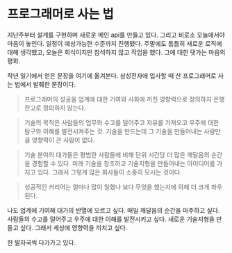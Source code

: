 # 프로그래머로 사는 법

지난주부터 설계를 구현하며 새로운 메인 api를 만들고 있다. 그리고 비로소 오늘에서야 마음이 놓인다. 일정이 예상가능한 수준까지 진행됐다. 주말에도 틈틈히 새로운 로직에 대해 생각했고, 오늘은 회식이지만 참석하지 않고 작업을 했다. 그에 대한 댓가는 마음의 평화.

작년 일기에서 얻은 문장을 여기에 옮겨본다. 삼성전자에 입사할 때 산 프로그래머로 사는 법에서 발췌한 문장이다.

> 프로그래머의 성공을 업계에 대한 기여와 사회에 끼친 영향력으로 정의하지 은행잔고로 정의하지 않는다.

> 기술의 목적은 사람들의 업무와 수고를 덜어주고 자유를 가져오고 우주에 대한 탐구와 이해를 발전시켜주는 것. 기술을 만드는데 그 기술을 만들어내는 사람만큼 영향력이 큰 사람이 없다.

> 기술 분야의 대가들은 평범한 사람들에 비해 단위 시간당 더 많은 깨달음의 순간을 경험할 수 있다. 미래 기술을 창조하고 기술지형을 만들어내는 아이디어를 가지고 있다. 그래서 그렇게 많은 회사들이 소중히 모시는 것이다.

> 성공적인 커리어는 얼마나 많이 일했나 보다 무엇을 했는지에 의해 더 크게 좌우된다.

나도 업계에 기여해 대가의 반열에 오르고 싶다. 매일 깨달음의 순간을 마주하고 싶다. 사람들의 수고를 덜어주고 우주에 대한 이해를 발전시키고 싶다. 새로운 기술지형을 만들고 싶다. 그래서 세상에 영향력을 끼치고 싶다.

한 발자국씩 다가가고 있다.
